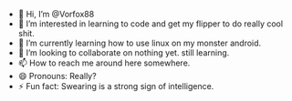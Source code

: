 - 👋 Hi, I’m @Vorfox88
- 👀 I’m interested in learning to code and get my flipper to do really cool shit.
- 🌱 I’m currently learning how to use linux on my monster android.
- 💞️ I’m looking to collaborate on nothing yet. still learning.
- 📫 How to reach me around here somewhere.
- 😄 Pronouns: Really?
- ⚡ Fun fact: Swearing is a strong sign of intelligence.

<!---
Vorfox88/Vorfox88 is a ✨ special ✨ repository because its `README.md` (this file) appears on your GitHub profile.
You can click the Preview link to take a look at your changes.
--->

